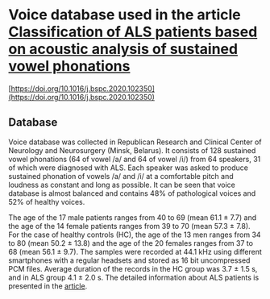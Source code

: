# Voice database used in the article [Classification of ALS patients based on acoustic analysis of sustained vowel phonations](https://arxiv.org/abs/2012.07347)

[https://doi.org/10.1016/j.bspc.2020.102350](https://doi.org/10.1016/j.bspc.2020.102350)

## Database
Voice database was collected in Republican Research and Clinical Center of Neurology and Neurosurgery (Minsk, Belarus). It consists of 128 sustained vowel phonations (64 of vowel /a/ and 64 of vowel /i/) from 64 speakers, 31 of which were diagnosed with ALS. Each speaker was asked to produce sustained phonation of vowels /a/ and /i/ at a comfortable pitch and loudness as constant and long as possible. It can be seen that voice database is almost balanced and contains 48\% of pathological voices and 52\% of healthy voices.

The age of the 17 male patients ranges from 40 to 69 (mean 61.1 ± 7.7) and the age of the 14 female patients ranges from 39 to 70 (mean 57.3 ± 7.8). For the case of healthy controls (HC), the age of the 13 men ranges from 34 to 80 (mean 50.2 ± 13.8) and the age of the 20 females ranges from 37 to 68 (mean 56.1 ± 9.7). The samples were recorded at 44.1 kHz using different smartphones with a regular headsets and stored as 16 bit uncompressed PCM files. Average duration of the records in the HC group was 3.7 ± 1.5 s, and in ALS group 4.1 ± 2.0 s. The detailed information about ALS patients is presented in the [article](https://arxiv.org/abs/2012.07347).

